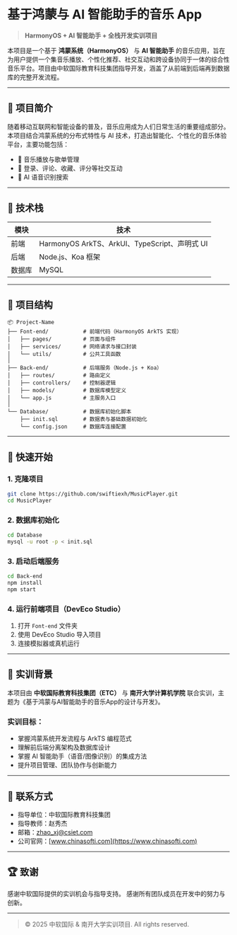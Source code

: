 # 基于鸿蒙与 AI 智能助手的音乐 App

> **HarmonyOS + AI 智能助手 + 全栈开发实训项目**

本项目是一个基于 **鸿蒙系统（HarmonyOS）** 与 **AI 智能助手** 的音乐应用，旨在为用户提供一个集音乐播放、个性化推荐、社交互动和跨设备协同于一体的综合性音乐平台。项目由中软国际教育科技集团指导开发，涵盖了从前端到后端再到数据库的完整开发流程。

---

## 📱 项目简介

随着移动互联网和智能设备的普及，音乐应用成为人们日常生活的重要组成部分。本项目结合鸿蒙系统的分布式特性与 AI 技术，打造出智能化、个性化的音乐体验平台，主要功能包括：

* 🎵 音乐播放与歌单管理
* 💬 登录、评论、收藏、评分等社交互动
* 🤖 AI 语音识别搜索


---

## 🧩 技术栈

| 模块    | 技术                                      |
| ----- | --------------------------------------- |
| 前端    | HarmonyOS ArkTS、ArkUI、TypeScript、声明式 UI |
| 后端    | Node.js、Koa 框架           |
| 数据库   | MySQL                                   |

---

## 📂 项目结构

```
📦 Project-Name
├── Font-end/           # 前端代码（HarmonyOS ArkTS 实现）
│   ├── pages/          # 页面与组件
│   ├── services/       # 网络请求与接口封装
│   └── utils/          # 公共工具函数
│
├── Back-end/           # 后端服务（Node.js + Koa）
│   ├── routes/         # 路由定义
│   ├── controllers/    # 控制器逻辑
│   ├── models/         # 数据库模型定义
│   └── app.js          # 主服务入口
│
└── Database/           # 数据库初始化脚本
    ├── init.sql        # 数据表与基础数据初始化
    └── config.json     # 数据库连接配置
```

---

## 🚀 快速开始

### 1. 克隆项目

```bash
git clone https://github.com/swiftiexh/MusicPlayer.git
cd MusicPlayer
```

### 2. 数据库初始化

```bash
cd Database
mysql -u root -p < init.sql
```

### 3. 启动后端服务

```bash
cd Back-end
npm install
npm start
```

### 4. 运行前端项目（DevEco Studio）

1. 打开 `Font-end` 文件夹
2. 使用 DevEco Studio 导入项目
3. 连接模拟器或真机运行

---

## 🤝 实训背景

本项目由 **中软国际教育科技集团（ETC）** 与 **南开大学计算机学院** 联合实训，主题为《基于鸿蒙与AI智能助手的音乐App的设计与开发》。

### 实训目标：

* 掌握鸿蒙系统开发流程与 ArkTS 编程范式
* 理解前后端分离架构及数据库设计
* 掌握 AI 智能助手（语音/图像识别）的集成方法
* 提升项目管理、团队协作与创新能力

---

## 📧 联系方式

* 指导单位：中软国际教育科技集团
* 指导教师：赵秀杰
* 邮箱：[zhao_xj@csiet.com](mailto:zhao_xj@csiet.com)
* 公司官网：[www.chinasofti.com](https://www.chinasofti.com)

---

## 🏆 致谢

感谢中软国际提供的实训机会与指导支持。
感谢所有团队成员在开发中的努力与创新。

---

> © 2025 中软国际 & 南开大学实训项目. All rights reserved.
